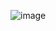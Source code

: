 ![image](https://user-images.githubusercontent.com/106829052/187509856-2b374e47-9d44-46f5-9c17-9cbefedf5d4e.png)
